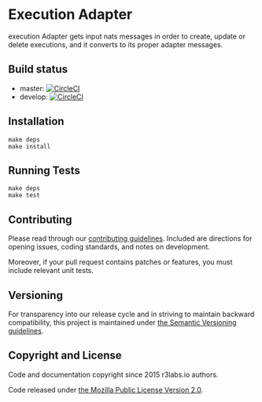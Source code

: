 # Execution Adapter

execution Adapter gets input nats messages in order to create, update or delete executions, and it converts to its proper adapter messages.

## Build status

* master:  [![CircleCI](https://circleci.com/gh/ErnestIO/execution-adapter/tree/master.svg?style=svg)](https://circleci.com/gh/ErnestIO/execution-adapter/tree/master)
* develop: [![CircleCI](https://circleci.com/gh/ErnestIO/execution-adapter/tree/develop.svg?style=svg)](https://circleci.com/gh/ErnestIO/execution-adapter/tree/develop)

## Installation

```
make deps
make install
```

## Running Tests

```
make deps
make test
```

## Contributing

Please read through our
[contributing guidelines](CONTRIBUTING.md).
Included are directions for opening issues, coding standards, and notes on
development.

Moreover, if your pull request contains patches or features, you must include
relevant unit tests.

## Versioning

For transparency into our release cycle and in striving to maintain backward
compatibility, this project is maintained under [the Semantic Versioning guidelines](http://semver.org/).

## Copyright and License

Code and documentation copyright since 2015 r3labs.io authors.

Code released under
[the Mozilla Public License Version 2.0](LICENSE).

